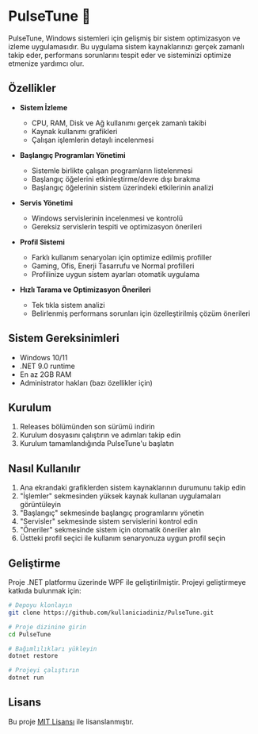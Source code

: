 # PulseTune 🧠

PulseTune, Windows sistemleri için gelişmiş bir sistem optimizasyon ve izleme uygulamasıdır. Bu uygulama sistem kaynaklarınızı gerçek zamanlı takip eder, performans sorunlarını tespit eder ve sisteminizi optimize etmenize yardımcı olur.

## Özellikler

- **Sistem İzleme**
  - CPU, RAM, Disk ve Ağ kullanımı gerçek zamanlı takibi
  - Kaynak kullanımı grafikleri
  - Çalışan işlemlerin detaylı incelenmesi

- **Başlangıç Programları Yönetimi**
  - Sistemle birlikte çalışan programların listelenmesi
  - Başlangıç öğelerini etkinleştirme/devre dışı bırakma
  - Başlangıç öğelerinin sistem üzerindeki etkilerinin analizi

- **Servis Yönetimi**
  - Windows servislerinin incelenmesi ve kontrolü
  - Gereksiz servislerin tespiti ve optimizasyon önerileri

- **Profil Sistemi**
  - Farklı kullanım senaryoları için optimize edilmiş profiller
  - Gaming, Ofis, Enerji Tasarrufu ve Normal profilleri
  - Profilinize uygun sistem ayarları otomatik uygulama

- **Hızlı Tarama ve Optimizasyon Önerileri**
  - Tek tıkla sistem analizi
  - Belirlenmiş performans sorunları için özelleştirilmiş çözüm önerileri

## Sistem Gereksinimleri

- Windows 10/11
- .NET 9.0 runtime
- En az 2GB RAM
- Administrator hakları (bazı özellikler için)

## Kurulum

1. Releases bölümünden son sürümü indirin
2. Kurulum dosyasını çalıştırın ve adımları takip edin
3. Kurulum tamamlandığında PulseTune'u başlatın

## Nasıl Kullanılır

1. Ana ekrandaki grafiklerden sistem kaynaklarının durumunu takip edin
2. "İşlemler" sekmesinden yüksek kaynak kullanan uygulamaları görüntüleyin
3. "Başlangıç" sekmesinde başlangıç programlarını yönetin
4. "Servisler" sekmesinde sistem servislerini kontrol edin
5. "Öneriler" sekmesinde sistem için otomatik öneriler alın
6. Üstteki profil seçici ile kullanım senaryonuza uygun profil seçin

## Geliştirme

Proje .NET platformu üzerinde WPF ile geliştirilmiştir. Projeyi geliştirmeye katkıda bulunmak için:

```bash
# Depoyu klonlayın
git clone https://github.com/kullaniciadiniz/PulseTune.git

# Proje dizinine girin
cd PulseTune

# Bağımlılıkları yükleyin
dotnet restore

# Projeyi çalıştırın
dotnet run
```

## Lisans

Bu proje [MIT Lisansı](LICENSE) ile lisanslanmıştır.
